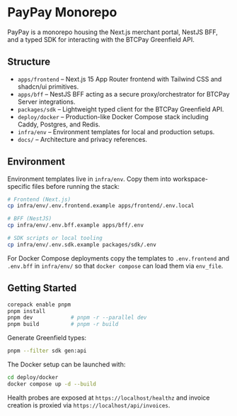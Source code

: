 # PayPay Monorepo

PayPay is a monorepo housing the Next.js merchant portal, NestJS BFF, and a typed SDK for interacting with the BTCPay Greenfield API.

## Structure
- `apps/frontend` – Next.js 15 App Router frontend with Tailwind CSS and shadcn/ui primitives.
- `apps/bff` – NestJS BFF acting as a secure proxy/orchestrator for BTCPay Server integrations.
- `packages/sdk` – Lightweight typed client for the BTCPay Greenfield API.
- `deploy/docker` – Production-like Docker Compose stack including Caddy, Postgres, and Redis.
- `infra/env` – Environment templates for local and production setups.
- `docs/` – Architecture and privacy references.

## Environment
Environment templates live in `infra/env`. Copy them into workspace-specific files before running the stack:

```bash
# Frontend (Next.js)
cp infra/env/.env.frontend.example apps/frontend/.env.local

# BFF (NestJS)
cp infra/env/.env.bff.example apps/bff/.env

# SDK scripts or local tooling
cp infra/env/.env.sdk.example packages/sdk/.env
```

For Docker Compose deployments copy the templates to `.env.frontend` and `.env.bff` in `infra/env/` so that `docker compose` can load them via `env_file`.

## Getting Started
```bash
corepack enable pnpm
pnpm install
pnpm dev            # pnpm -r --parallel dev
pnpm build          # pnpm -r build
```

Generate Greenfield types:

```bash
pnpm --filter sdk gen:api
```

The Docker setup can be launched with:
```bash
cd deploy/docker
docker compose up -d --build
```

Health probes are exposed at `https://localhost/healthz` and invoice creation is proxied via `https://localhost/api/invoices`.
